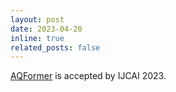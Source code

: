 ```yaml
---
layout: post
date: 2023-04-20
inline: true
related_posts: false
---
```


[AQFormer](https://arxiv.org/abs/2309.09501) is accepted by IJCAI 2023.
